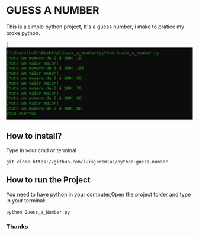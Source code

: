 # GUESS A NUMBER

This is a simple python project, It's a guess number, i make to pratice my broke python.

[![Preview](https://github.com/luisjeremias/python-guess-number/blob/master/Capture.JPG?raw=true)

## How to install?

Type in your cmd or terminal

```
git clone https://github.com/luisjeremias/python-guess-number
```

## How to run the Project
You need to have python in your computer,Open the project folder and type in your terminal:
```
python Guess_a_Number.py
```

### Thanks